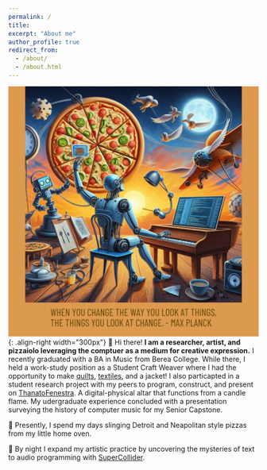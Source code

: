 ```yaml
---
permalink: /
title: 
excerpt: "About me"
author_profile: true
redirect_from: 
  - /about/
  - /about.html
---
```


![Illustration of robot reaching for pizza while play piano and programming a computer](/images/homepage_img_robot_max_planck.png){: .align-right width="300px"}
👋 Hi there! **I am a researcher, artist, and pizzaiolo leveraging the comptuer as a medium for creative expression.** I recently graduated with a BA in Music from Berea College. While there, I held a work-study position as a Student Craft Weaver where I had the opportunity to make [quilts](https://www.bcloghousecrafts.com/student-craft-garden-sampler-quilted-tapestry.html), [textiles](https://www.bcloghousecrafts.com/student-craft/weaving/), and a jacket! I also particapted in a student research project with my peers to program, construct, and present on [ThanatoFenestra](https://isam2022.hemi-makers.org/wp-content/uploads/sites/3/2022/10/119..pdf). A digital-physical altar that functions from a candle flame. My udergraduate experience concluded with a presentation surveying the history of computer music for my Senior Capstone. 

🍕 Presently, I spend my days slinging Detroit and Neapolitan style pizzas from my little home oven. 

🤖 By night I expand my artistic practice by uncovering the mysteries of text to audio programming with [SuperCollider](https://supercollider.github.io/).
